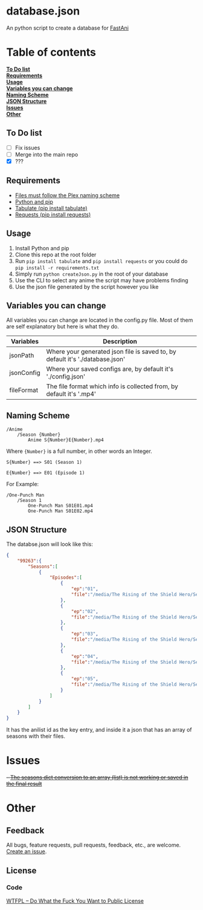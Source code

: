 # database.json
An python script to create a database for [FastAni](https://private.fastani.net/ "FastAni")

# Table of contents
**[To Do list](#to-do-list)**<br>
**[Requirements](#requirements)**<br>
**[Usage](#usage)**<br>
**[Variables you can change](#variables-you-can-change)**<br>
**[Naming Scheme](#naming-scheme)**<br>
**[JSON Structure](#json-structure)**<br>
**[Issues](#issues)**<br>
**[Other](#Other)**<br>

## To Do list
- [ ] Fix issues
- [ ] Merge into the main repo
- [x] ???

## Requirements
* [Files must follow the Plex naming scheme](https://support.plex.tv/articles/naming-and-organizing-your-tv-show-files/ "Files must follow the Plex naming scheme")
* [Python and pip](https://www.python.org/downloads/ "Python and pip")
* [Tabulate (pip install tabulate)](https://pypi.org/project/tabulate/ "Selenium (pip install Tabulate)")
 * [Requests (pip install requests)](https://pypi.org/project/requests/ "Requests (pip install requests)")

## Usage
1. Install Python and pip
2. Clone this repo at the root folder
3. Run ``pip install tabulate`` and ``pip install requests`` or you could do ``pip install -r requirements.txt``
4. Simply run ``python createJson.py`` in the root of your database
5. Use the CLI to select any anime the script may have problems finding
6. Use the json file generated by the script however you like

## Variables you can change
All variables you can change are located in the config.py file. Most of them are self explanatory but here is what they do.
 
| Variables  | Description                                                                     |
|------------|---------------------------------------------------------------------------------|
| jsonPath   | Where your generated json file is saved to, by default it's '\./database\.json' |
| jsonConfig | Where your saved configs are, by default it's '\./config\.json'                 |
| fileFormat | The file format which info is collected from, by default it's '\.mp4'           |

## Naming Scheme

```
/Anime
	/Season {Number}
		Anime S{Number}E{Number}.mp4
```

Where ``{Number}`` is a full number, in other words an Integer.

```
S{Number} ==> S01 (Season 1)

E{Number} ==> E01 (Episode 1)
```

For Example:

```
/One-Punch Man
	/Season 1
		One-Punch Man S01E01.mp4
		One-Punch Man S01E02.mp4
```

## JSON Structure

The databse.json will look like this:

```json
{
    "99263":{
        "Seasons":[
            {
                "Episodes":[
                    {
                        "ep":"01",
                        "file":"/media/The Rising of the Shield Hero/Season 1/The Rising of the Shield Hero S01E01.mp4"
                    },
                    {
                        "ep":"02",
                        "file":"/media/The Rising of the Shield Hero/Season 1/The Rising of the Shield Hero S01E02.mp4"
                    },
                    {
                        "ep":"03",
                        "file":"/media/The Rising of the Shield Hero/Season 1/The Rising of the Shield Hero S01E03.mp4"
                    },
                    {
                        "ep":"04",
                        "file":"/media/The Rising of the Shield Hero/Season 1/The Rising of the Shield Hero S01E04.mp4"
                    },
                    {
                        "ep":"05",
                        "file":"/media/The Rising of the Shield Hero/Season 1/The Rising of the Shield Hero S01E05.mp4"
                    }
                ]
            }
        ]
    }
}
```

It has the anilist id as the key entry, and inside it a json that has an array of seasons with their files.

# Issues
~~- [The seasons dict conversion to an array (list) is not working or saved in the final result](https://github.com/ArjixGamer/create_json.py/issues/1 "The seasons dict conversion to an array (list) is not working or saved in the final result")~~


# Other

## Feedback
All bugs, feature requests, pull requests, feedback, etc., are welcome. [Create an issue](https://github.com/ArjixGamer/create_json.py/issues "Create an issue").

## License
### Code
[WTFPL – Do What the Fuck You Want to Public License](http://www.wtfpl.net/ "WTFPL – Do What the Fuck You Want to Public License")
